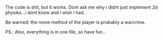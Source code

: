 The code is shit, but it works. Dont ask me why i didnt just implement 2d physiks...i dont know and i wish i had.

Be warned: the move method of the player is probably a warcrime.

PS.: Also, everything is in one file, so have fun...
